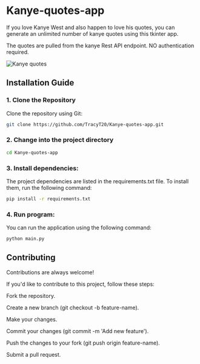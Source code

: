 # Kanye-quotes-app
If you love Kanye West and also happen to love his quotes, you can  
generate an unlimited number of kanye quotes using this tkinter app.

The quotes are pulled from the kanye Rest API endpoint. NO authentication required.

![Kanye quotes](https://github.com/user-attachments/assets/f6130e06-3f5a-484e-aa9c-aafd7d241fa4)


## Installation Guide
### 1. Clone the Repository
Clone the repository using Git:

```bash
git clone https://github.com/TracyT20/Kanye-quotes-app.git

```

### 2. Change into the project directory

```bash
cd Kanye-quotes-app
```
### 3. Install dependencies:
The project dependencies are listed in the requirements.txt file. To install them, run the following command:

```bash
pip install -r requirements.txt
```

### 4. Run program:
You can run the application using the following command:

```bash
python main.py
```

## Contributing

Contributions are always welcome!

If you'd like to contribute to this project, follow these steps:

Fork the repository.

Create a new branch (git checkout -b feature-name).

Make your changes.

Commit your changes (git commit -m 'Add new feature').

Push the changes to your fork (git push origin feature-name).

Submit a pull request.
